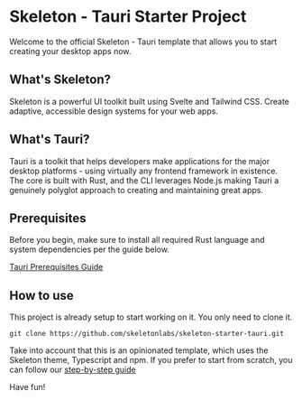 # Skeleton - Tauri Starter Project

Welcome to the official Skeleton - Tauri template that allows you to start creating your desktop apps now.

## What's Skeleton?

Skeleton is a powerful UI toolkit built using Svelte and Tailwind CSS. Create adaptive, accessible design systems for your web apps.

## What's Tauri?

Tauri is a toolkit that helps developers make applications for the major desktop platforms - using virtually any frontend framework in existence. The core is built with Rust, and the CLI leverages Node.js making Tauri a genuinely polyglot approach to creating and maintaining great apps.

## Prerequisites

Before you begin, make sure to install all required Rust language and system dependencies per the guide below.

[Tauri Prerequisites Guide](https://tauri.app/v1/guides/getting-started/prerequisites/)

## How to use

This project is already setup to start working on it. You only need to clone it.

```shell
git clone https://github.com/skeletonlabs/skeleton-starter-tauri.git
```

Take into account that this is an opinionated template, which uses the Skeleton theme, Typescript and npm. If you prefer to start from scratch, you can follow our [step-by-step guide](https://www.skeleton.dev/docs/tauri)

Have fun!
